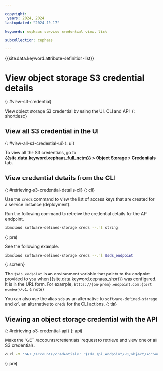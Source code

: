 ```yaml
---

copyright:
 years: 2024, 2024
lastupdated: "2024-10-17"

keywords: cephaas service credential view, list

subcollection: cephaas

---
```


{{site.data.keyword.attribute-definition-list}}

# View object storage S3 credential details
{: #view-s3-credential}

View object storage S3 credential by using the UI, CLI and API.
{: shortdesc}


## View all S3 credential in the UI
{: #view-all-s3-credential-ui}
{: ui}

To view all the S3 credentials, go to **{{site.data.keyword.cephaas_full_notm}} > Object Storage > Credentials** tab.



## View credential details from the CLI
{: #retrieving-s3-credential-details-cli}
{: cli}

Use the `creds` command to view the list of access keys that are created for a service instance (deployment).

Run the following command to retreive the credential details for the API endpoint.


```sh
ibmcloud software-defined-storage creds --url string
```
{: pre}

See the following example.

```bash
ibmcloud software-defined-storage creds --url $sds_endpoint
```
{: screen}

The `$sds_endpoint` is an environment variable that points to the endpoint provided to you when {{site.data.keyword.cephaas_short}} was configured. It is in the URL form. For example, `https://{on-prem}.endpoint.com:{port number}/v1`.
{: note}

You can also use the alias `sds` as an alternative to `software-defined-storage` and `crl` an alternative to `creds` for the CLI actions.
{: tip}

## Viewing an object storage credential with the API
{: #retrieving-s3-credential-api}
{: api}

Make the 'GET /accounts/credentials' request to retrieve and view one or all S3 credentials.

```sh
curl -X 'GET /accounts/credentials' '$sds_api_endpoint/v1/object/accounts/credentials' -H 'accept: application/json' -H "Authorization: $token"
```
{: pre}
